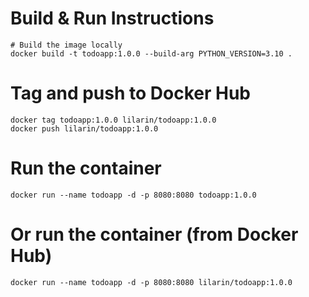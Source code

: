 # Build & Run Instructions

```
# Build the image locally
docker build -t todoapp:1.0.0 --build-arg PYTHON_VERSION=3.10 .
```

# Tag and push to Docker Hub

```
docker tag todoapp:1.0.0 lilarin/todoapp:1.0.0
docker push lilarin/todoapp:1.0.0
```

# Run the container

```
docker run --name todoapp -d -p 8080:8080 todoapp:1.0.0
```

# Or run the container (from Docker Hub)

```
docker run --name todoapp -d -p 8080:8080 lilarin/todoapp:1.0.0
```